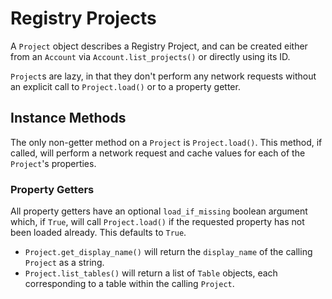 # Registry Projects

A `Project` object describes a Registry Project, and can be created either from an `Account` via `Account.list_projects()` or directly using its ID.

`Project`s are lazy, in that they don't perform any network requests without an explicit call to `Project.load()` or to a property getter.

## Instance Methods

The only non-getter method on a `Project` is `Project.load()`. This method, if called, will perform a network request and cache values for each of the `Project`'s properties.

### Property Getters

All property getters have an optional `load_if_missing` boolean argument which, if `True`, will call `Project.load()` if the requested property has not been loaded already. This defaults to `True`.

- `Project.get_display_name()` will return the `display_name` of the calling `Project` as a string.
- `Project.list_tables()` will return a list of `Table` objects, each corresponding to a table within the calling `Project`.
